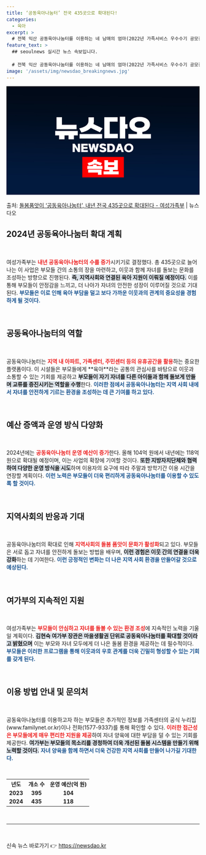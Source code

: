 ```yaml
---
title: ‘공동육아나눔터’ 전국 435곳으로 확대된다!
categories:
  - 육아
excerpt: >
  # 전북 익산 공동육아나눔터를 이용하는 네 남매의 엄마(2022년 가족서비스 우수수기 공모전 최우수상)는 품…
feature_text: >
  ## seoulnews 실시간 뉴스 속보입니다.

  # 전북 익산 공동육아나눔터를 이용하는 네 남매의 엄마(2022년 가족서비스 우수수기 공모전 최우수상)는 품…
image: '/assets/img/newsdao_breakingnews.jpg'
---
```


![뉴스다오 속보](/assets/img/newsdao_breakingnews.jpg)

<p>출처: <a href="https://newsdao.kr/2052" rel="dofollow">돌봄품앗이 ‘공동육아나눔터’, 내년 전국 435곳으로 확대된다 - 여성가족부</a> | 뉴스다오</p>

<h2 data-ke-size="size26">2024년 공동육아나눔터 확대 계획</h2>
<p data-ke-size="size16">&nbsp;</p>
여성가족부는 <b><span style="color: #ee2323;">내년 공동육아나눔터의 수를 증가</span></b>시키기로 결정했다. 총 435곳으로 늘어나는 이 사업은 부모들 간의 소통의 장을 마련하고, 이웃과 함께 자녀를 돌보는 문화를 조성하는 방향으로 진행된다. <b><span style="background-color: #21538527;">즉, 지역사회와 연결된 육아 지원이 이뤄질 예정이다.</span></b> 이를 통해 부모들이 안정감을 느끼고, 더 나아가 자녀의 안전한 성장이 이루어질 것으로 기대된다. <b><span style="color: #1a5490;">부모들은 이로 인해 육아 부담을 덜고 보다 가까운 이웃과의 관계의 중요성을 경험하게 될 것이다.</span></b>

<p data-ke-size="size16">&nbsp;</p>

<h2 data-ke-size="size26">공동육아나눔터의 역할</h2>
<p data-ke-size="size16">&nbsp;</p>
공동육아나눔터는 <b><span style="color: #ee2323;">지역 내 아파트, 가족센터, 주민센터 등의 유휴공간을 활용</span></b>하는 중요한 플랫폼이다. 이 시설들은 부모들에게 **육아**라는 공통의 관심사를 바탕으로 이웃과 소통할 수 있는 기회를 제공하고 <b><span style="background-color: #21538527;">부모들이 자기 자녀를 다른 아이들과 함께 돌보게 만들며 교류를 증진시키는 역할을 수행</span></b>한다. <b><span style="color: #1a5490;">이러한 점에서 공동육아나눔터는 지역 사회 내에서 자녀를 안전하게 기르는 환경을 조성하는 데 큰 기여를 하고 있다.</span></b>

<p data-ke-size="size16">&nbsp;</p>

<h2 data-ke-size="size26">예산 증액과 운영 방식 다양화</h2>
<p data-ke-size="size16">&nbsp;</p>
2024년에는 <b><span style="color: #ee2323;">공동육아나눔터 운영 예산이 증가</span></b>한다. 올해 104억 원에서 내년에는 118억 원으로 확대될 예정이며, 이는 사업의 확장에 기여할 것이다. <b><span style="background-color: #21538527;">또한 지방자치단체와 협력하여 다양한 운영 방식을 시도</span></b>하며 이용자의 요구에 따라 주말과 방학기간 이용 시간을 연장할 계획이다. <b><span style="color: #1a5490;">이런 노력은 부모들이 더욱 편리하게 공동육아나눔터를 이용할 수 있도록 할 것이다.</span></b>

<p data-ke-size="size16">&nbsp;</p>

<h2 data-ke-size="size26">지역사회의 반응과 기대</h2>
<p data-ke-size="size16">&nbsp;</p>
공동육아나눔터의 확대로 인해 <b><span style="color: #ee2323;">지역사회의 돌봄 품앗이 문화가 활성화</span></b>되고 있다. 부모들은 서로 돕고 자녀를 안전하게 돌보는 방법을 배우며, <b><span style="background-color: #21538527;">이런 경험은 이웃 간의 연결을 더욱 강화</span></b>하는 데 기여한다. <b><span style="color: #1a5490;">이런 긍정적인 변화는 더 나은 지역 사회 환경을 만들어갈 것으로 예상된다.</span></b>

<p data-ke-size="size16">&nbsp;</p>

<h2 data-ke-size="size26">여가부의 지속적인 지원</h2>
<p data-ke-size="size16">&nbsp;</p>
여성가족부는 <b><span style="color: #ee2323;">부모들이 안심하고 자녀를 돌볼 수 있는 환경 조성</span></b>에 지속적인 노력을 기울일 계획이다. <b><span style="background-color: #21538527;">김현숙 여가부 장관은 마을생활권 단위로 공동육아나눔터를 확대할 것이라고 밝혔으며</span></b> 이는 부모와 자녀 모두에게 더 나은 돌봄 환경을 제공하는 데 필수적이다. <b><span style="color: #1a5490;">부모들은 이러한 프로그램을 통해 이웃과의 우호 관계를 더욱 긴밀히 형성할 수 있는 기회를 갖게 된다.</span></b>

<p data-ke-size="size16">&nbsp;</p>

<h2 data-ke-size="size26">이용 방법 안내 및 문의처</h2>
<p data-ke-size="size16">&nbsp;</p>
공동육아나눔터를 이용하고자 하는 부모들은 추가적인 정보를 가족센터의 공식 누리집(www.familynet.or.kr)이나 전화(1577-9337)를 통해 확인할 수 있다. <b><span style="color: #ee2323;">이러한 접근성은 부모들에게 매우 편리한 지원을 제공</span></b>하여 자녀 양육에 대한 부담을 덜 수 있는 기회를 제공한다. <b><span style="background-color: #21538527;">여가부는 부모들의 목소리를 경청하여 더욱 개선된 돌봄 시스템을 만들기 위해 노력할 것이다.</span></b> <b><span style="color: #1a5490;">자녀 양육을 함께 하면서 더욱 건강한 지역 사회를 만들어 나가길 기대한다.</span></b>

<p data-ke-size="size16">&nbsp;</p>

<table>
<tr>
<td style="text-align: center; height: 17px;"><b>년도</b></td>
<td style="text-align: center; height: 17px;"><b>개소 수</b></td>
<td style="text-align: center; height: 17px;"><b>운영 예산(억 원)</b></td>
</tr>
<tr>
<td style="text-align: center; height: 17px;"><b>2023</b></td>
<td style="text-align: center; height: 17px;"><b>395</b></td>
<td style="text-align: center; height: 17px;"><b>104</b></td>
</tr>
<tr>
<td style="text-align: center; height: 17px;"><b>2024</b></td>
<td style="text-align: center; height: 17px;"><b>435</b></td>
<td style="text-align: center; height: 17px;"><b>118</b></td>
</tr>
</table>

<p data-ke-size="size16">&nbsp;</p>
<hr />
<p data-ke-size="size16">&nbsp;</p> 

신속 뉴스 바로가기 👉 <a href="https://newsdao.kr" rel="dofollow">https://newsdao.kr</a>


